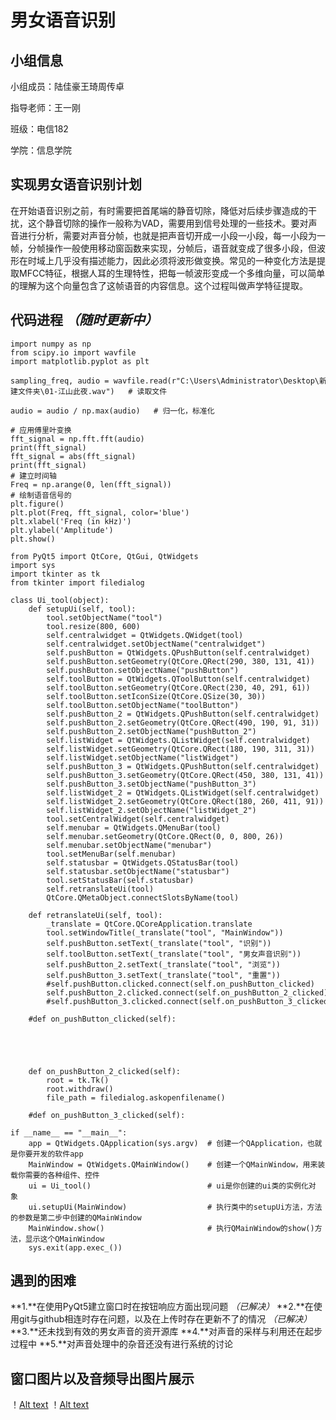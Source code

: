 # 男女语音识别

## 小组信息
小组成员：陆佳豪王琦周传卓

指导老师：王一刚

班级：电信182

学院：信息学院

## 实现男女语音识别计划

在开始语音识别之前，有时需要把首尾端的静音切除，降低对后续步骤造成的干扰，这个静音切除的操作一般称为VAD，需要用到信号处理的一些技术。要对声音进行分析，需要对声音分帧，也就是把声音切开成一小段一小段，每一小段为一帧，分帧操作一般使用移动窗函数来实现，分帧后，语音就变成了很多小段，但波形在时域上几乎没有描述能力，因此必须将波形做变换。常见的一种变化方法是提取MFCC特征，根据人耳的生理特性，把每一帧波形变成一个多维向量，可以简单的理解为这个向量包含了这帧语音的内容信息。这个过程叫做声学特征提取。
## 代码进程    *（随时更新中）*
```
import numpy as np
from scipy.io import wavfile
import matplotlib.pyplot as plt

sampling_freq, audio = wavfile.read(r"C:\Users\Administrator\Desktop\新建文件夹\01-江山此夜.wav")   # 读取文件

audio = audio / np.max(audio)   # 归一化，标准化

# 应用傅里叶变换
fft_signal = np.fft.fft(audio)
print(fft_signal)
fft_signal = abs(fft_signal)
print(fft_signal)
# 建立时间轴
Freq = np.arange(0, len(fft_signal))
# 绘制语音信号的
plt.figure()
plt.plot(Freq, fft_signal, color='blue')
plt.xlabel('Freq (in kHz)')
plt.ylabel('Amplitude')
plt.show()
```
```
from PyQt5 import QtCore, QtGui, QtWidgets
import sys
import tkinter as tk
from tkinter import filedialog

class Ui_tool(object):
    def setupUi(self, tool):
        tool.setObjectName("tool")
        tool.resize(800, 600)
        self.centralwidget = QtWidgets.QWidget(tool)
        self.centralwidget.setObjectName("centralwidget")
        self.pushButton = QtWidgets.QPushButton(self.centralwidget)
        self.pushButton.setGeometry(QtCore.QRect(290, 380, 131, 41))
        self.pushButton.setObjectName("pushButton")
        self.toolButton = QtWidgets.QToolButton(self.centralwidget)
        self.toolButton.setGeometry(QtCore.QRect(230, 40, 291, 61))
        self.toolButton.setIconSize(QtCore.QSize(30, 30))
        self.toolButton.setObjectName("toolButton")
        self.pushButton_2 = QtWidgets.QPushButton(self.centralwidget)
        self.pushButton_2.setGeometry(QtCore.QRect(490, 190, 91, 31))
        self.pushButton_2.setObjectName("pushButton_2")
        self.listWidget = QtWidgets.QListWidget(self.centralwidget)
        self.listWidget.setGeometry(QtCore.QRect(180, 190, 311, 31))
        self.listWidget.setObjectName("listWidget")
        self.pushButton_3 = QtWidgets.QPushButton(self.centralwidget)
        self.pushButton_3.setGeometry(QtCore.QRect(450, 380, 131, 41))
        self.pushButton_3.setObjectName("pushButton_3")
        self.listWidget_2 = QtWidgets.QListWidget(self.centralwidget)
        self.listWidget_2.setGeometry(QtCore.QRect(180, 260, 411, 91))
        self.listWidget_2.setObjectName("listWidget_2")
        tool.setCentralWidget(self.centralwidget)
        self.menubar = QtWidgets.QMenuBar(tool)
        self.menubar.setGeometry(QtCore.QRect(0, 0, 800, 26))
        self.menubar.setObjectName("menubar")
        tool.setMenuBar(self.menubar)
        self.statusbar = QtWidgets.QStatusBar(tool)
        self.statusbar.setObjectName("statusbar")     
        tool.setStatusBar(self.statusbar)
        self.retranslateUi(tool)
        QtCore.QMetaObject.connectSlotsByName(tool)

    def retranslateUi(self, tool):
        _translate = QtCore.QCoreApplication.translate
        tool.setWindowTitle(_translate("tool", "MainWindow"))
        self.pushButton.setText(_translate("tool", "识别"))
        self.toolButton.setText(_translate("tool", "男女声音识别"))
        self.pushButton_2.setText(_translate("tool", "浏览"))
        self.pushButton_3.setText(_translate("tool", "重置"))
        #self.pushButton.clicked.connect(self.on_pushButton_clicked)
        self.pushButton_2.clicked.connect(self.on_pushButton_2_clicked)
        #self.pushButton_3.clicked.connect(self.on_pushButton_3_clicked)

    #def on_pushButton_clicked(self):
    
    
    
    
    
    def on_pushButton_2_clicked(self):
        root = tk.Tk()
        root.withdraw()
        file_path = filedialog.askopenfilename()     

    #def on_pushButton_3_clicked(self):

if __name__ == "__main__":    
    app = QtWidgets.QApplication(sys.argv)  # 创建一个QApplication，也就是你要开发的软件app    
    MainWindow = QtWidgets.QMainWindow()    # 创建一个QMainWindow，用来装载你需要的各种组件、控件    
    ui = Ui_tool()                          # ui是你创建的ui类的实例化对象    
    ui.setupUi(MainWindow)                  # 执行类中的setupUi方法，方法的参数是第二步中创建的QMainWindow    
    MainWindow.show()                       # 执行QMainWindow的show()方法，显示这个QMainWindow    
    sys.exit(app.exec_())  
```

## 遇到的困难
**1.**在使用PyQt5建立窗口时在按钮响应方面出现问题 *（已解决）*
**2.**在使用git与github相连时存在问题，以及在上传时存在更新不了的情况 *（已解决）*
**3.**还未找到有效的男女声音的资开源库
**4.**对声音的采样与利用还在起步过程中
**5.**对声音处理中的杂音还没有进行系统的讨论

## 窗口图片以及音频导出图片展示
！[Alt text](https://raw.githubusercontent.com/Timcalm/discriminate/master/%E7%AA%97%E5%8F%A3.png)
！[Alt text](https://raw.githubusercontent.com/Timcalm/discriminate/master/%E5%82%85%E9%87%8C%E5%8F%B6%E5%8F%98%E5%8C%96%E5%9B%BE%E7%89%87.png)

